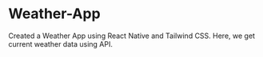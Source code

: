 # Weather-App
Created a Weather App using React Native and Tailwind CSS. Here, we get current weather data using API.
